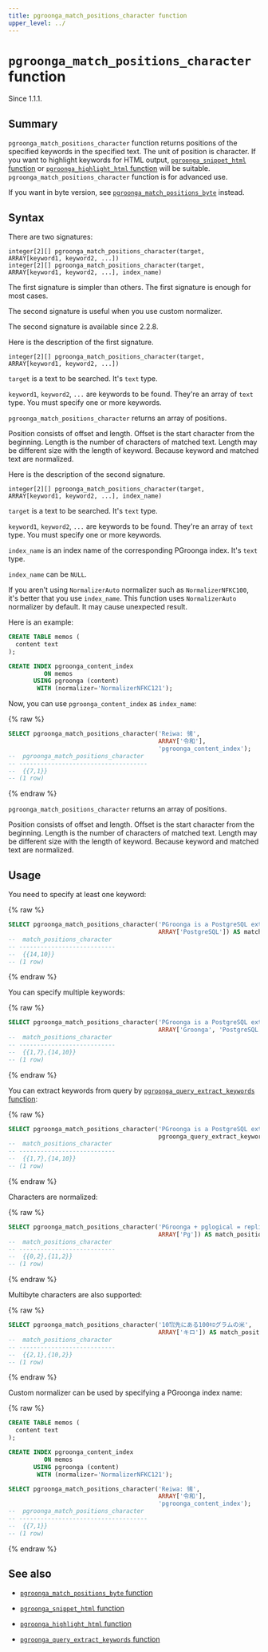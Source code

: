 ```yaml
---
title: pgroonga_match_positions_character function
upper_level: ../
---
```


# `pgroonga_match_positions_character` function

Since 1.1.1.

## Summary

`pgroonga_match_positions_character` function returns positions of the specified keywords in the specified text. The unit of position is character. If you want to highlight keywords for HTML output, [`pgroonga_snippet_html` function](pgroonga-snippet-html.html) or [`pgroonga_highlight_html` function](pgroonga-highlight-html.html) will be suitable. `pgroonga_match_positions_character` function is for advanced use.

If you want in byte version, see [`pgroonga_match_positions_byte`](pgroonga-match-positions-byte.html) instead.

## Syntax

There are two signatures:

```text
integer[2][] pgroonga_match_positions_character(target, ARRAY[keyword1, keyword2, ...])
integer[2][] pgroonga_match_positions_character(target, ARRAY[keyword1, keyword2, ...], index_name)
```

The first signature is simpler than others. The first signature is enough for most cases.

The second signature is useful when you use custom normalizer.

The second signature is available since 2.2.8.

Here is the description of the first signature.

```text
integer[2][] pgroonga_match_positions_character(target, ARRAY[keyword1, keyword2, ...])
```

`target` is a text to be searched. It's `text` type.

`keyword1`, `keyword2`, `...` are keywords to be found. They're an array of `text` type. You must specify one or more keywords.

`pgroonga_match_positions_character` returns an array of positions.

Position consists of offset and length. Offset is the start character from the beginning. Length is the number of characters of matched text. Length may be different size with the length of keyword. Because keyword and matched text are normalized.

Here is the description of the second signature.

```text
integer[2][] pgroonga_match_positions_character(target, ARRAY[keyword1, keyword2, ...], index_name)
```

`target` is a text to be searched. It's `text` type.

`keyword1`, `keyword2`, `...` are keywords to be found. They're an array of `text` type. You must specify one or more keywords.

`index_name` is an index name of the corresponding PGroonga index. It's `text` type.

`index_name` can be `NULL`.

If you aren't using `NormalizerAuto` normalizer such as `NormalizerNFKC100`, it's better that you use `index_name`. This function uses `NormalizerAuto` normalizer by default. It may cause unexpected result.

Here is an example:

```sql
CREATE TABLE memos (
  content text
);

CREATE INDEX pgroonga_content_index
          ON memos
       USING pgroonga (content)
        WITH (normalizer='NormalizerNFKC121');
```

Now, you can use `pgroonga_content_index` as `index_name`:

{% raw %}
```sql
SELECT pgroonga_match_positions_character('Reiwa: ㋿',
                                          ARRAY['令和'],
                                          'pgroonga_content_index');
--  pgroonga_match_positions_character 
-- ------------------------------------
--  {{7,1}}
-- (1 row)
```
{% endraw %}

`pgroonga_match_positions_character` returns an array of positions.

Position consists of offset and length. Offset is the start character from the beginning. Length is the number of characters of matched text. Length may be different size with the length of keyword. Because keyword and matched text are normalized.

## Usage

You need to specify at least one keyword:

{% raw %}
```sql
SELECT pgroonga_match_positions_character('PGroonga is a PostgreSQL extension.',
                                          ARRAY['PostgreSQL']) AS match_positions_character;
--  match_positions_character 
-- ---------------------------
--  {{14,10}}
-- (1 row)
```
{% endraw %}

You can specify multiple keywords:

{% raw %}
```sql
SELECT pgroonga_match_positions_character('PGroonga is a PostgreSQL extension.',
                                          ARRAY['Groonga', 'PostgreSQL']) AS match_positions_character;
--  match_positions_character 
-- ---------------------------
--  {{1,7},{14,10}}
-- (1 row)
```
{% endraw %}

You can extract keywords from query by [`pgroonga_query_extract_keywords` function](pgroonga-query-extract-keywords.html):

{% raw %}
```sql
SELECT pgroonga_match_positions_character('PGroonga is a PostgreSQL extension.',
                                          pgroonga_query_extract_keywords('Groonga PostgreSQL -extension')) AS match_positions_character;
--  match_positions_character 
-- ---------------------------
--  {{1,7},{14,10}}
-- (1 row)
```
{% endraw %}

Characters are normalized:

{% raw %}
```sql
SELECT pgroonga_match_positions_character('PGroonga + pglogical = replicatable!',
                                          ARRAY['Pg']) AS match_positions_character;
--  match_positions_character 
-- ---------------------------
--  {{0,2},{11,2}}
-- (1 row)
```
{% endraw %}

Multibyte characters are also supported:

{% raw %}
```sql
SELECT pgroonga_match_positions_character('10㌖先にある100ｷﾛグラムの米',
                                          ARRAY['キロ']) AS match_positions_character;
--  match_positions_character 
-- ---------------------------
--  {{2,1},{10,2}}
-- (1 row)
```
{% endraw %}

Custom normalizer can be used by specifying a PGroonga index name:

{% raw %}
```sql
CREATE TABLE memos (
  content text
);

CREATE INDEX pgroonga_content_index
          ON memos
       USING pgroonga (content)
        WITH (normalizer='NormalizerNFKC121');

SELECT pgroonga_match_positions_character('Reiwa: ㋿',
                                          ARRAY['令和'],
                                          'pgroonga_content_index');
--  pgroonga_match_positions_character 
-- ------------------------------------
--  {{7,1}}
-- (1 row)
```
{% endraw %}

## See also

  * [`pgroonga_match_positions_byte` function][match-positions-byte]

  * [`pgroonga_snippet_html` function][query-snippet-html]

  * [`pgroonga_highlight_html` function][query-highlight-html]

  * [`pgroonga_query_extract_keywords` function][query-extract-keywords]

[match-positions-byte]:pgroonga-match-positions-byte.html
[query-snippet-html]:pgroonga-query-snippet-html.html
[query-highlight-html]:pgroonga-query-highlight-html.html
[query-extract-keywords]:pgroonga-query-extract-keywords.html
